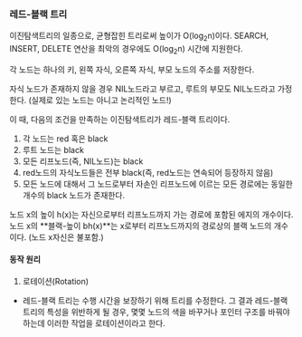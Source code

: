 ### 레드-블랙 트리

이진탐색트리의 일종으로, 균형잡힌 트리로써 높이가 O(log<sub>2</sub>n)이다. SEARCH, INSERT, DELETE 연산을 최악의 경우에도 O(log<sub>2</sub>n) 시간에 지원한다.

각 노드는 하나의 키, 왼쪽 자식, 오른쪽 자식, 부모 노드의 주소를 저장한다.

자식 노드가 존재하지 않을 경우 NIL노드라고 부르고, 루트의 부모도 NIL노드라고 가정한다. (실제로 있는 노드는 아니고 논리적인 노드!)

이 때, 다음의 조건을 만족하는 이진탐색트리가 레드-블랙 트리이다.
 1. 각 노드는 red 혹은 black
 2. 루트 노드는 black
 3. 모든 리프노드(즉, NIL노드)는 black
 4. red노드의 자식노드들은 전부 black(즉, red노드는 연속되어 등장하지 않음)
 5. 모든 노드에 대해서 그 노드로부터 자손인 리프노드에 이르는 모든 경로에는 동일한 개수의 black 노드가 존재한다.

노드 x의 높이 h(x)는 자신으로부터 리프노드까지 가는 경로에 포함된 에지의 개수이다.
노드 x의 **블랙-높이 bh(x)**는 x로부터 리프노드까지의 경로상의 블랙 노드의 개수이다. (노드 x자신은 불포함.)


#### 동작 원리
 1. 로테이션(Rotation)
  - 레드-블랙 트리는 수행 시간을 보장하기 위해 트리를 수정한다. 그 결과 레드-블랙 트리의 특성을 위반하게 될 경우, 몇몇 노드의 색을 바꾸거나 포인터 구조를 바꿔야하는데 이러한 작업을 로테이션이라고 한다.
